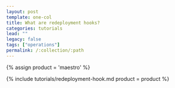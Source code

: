 ```yaml
---
layout: post
template: one-col
title: What are redeployment hooks?
categories: tutorials
lead: ""
legacy: false
tags: ["operations"]
permalink: /:collection/:path
---
```


{% assign product = 'maestro' %}

{% include tutorials/redeployment-hook.md product = product %}